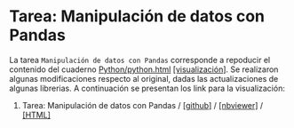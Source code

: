 # Tarea: Manipulación de datos con Pandas

La tarea `Manipulación de datos con Pandas` corresponde a repoducir el contenido del cuaderno [Python/python.html](Python/python.html) [[visualización]](https://htmlpreview.github.io/?https://github.com/dicrojasch/homeworks_data_science/blob/master/4.manipulacion_datos_pandas/Python/python.html). Se realizaron algunas modificaciones respecto al original, dadas las actualizaciones de algunas librerias. A continuación se presentan los link para la visualización:

1. Tarea: Manipulación de datos con Pandas / [[github]](https://github.com/dicrojasch/homeworks_data_science/tree/master/4.manipulacion_datos_pandas/data_pandas.ipynb) / [[nbviewer]](https://nbviewer.jupyter.org/github/dicrojasch/homeworks_data_science/tree/master/4.manipulacion_datos_pandas/data_pandas.ipynb) / [[HTML]](https://htmlpreview.github.io/?https://raw.githubusercontent.com/dicrojasch/homeworks_data_science/master/4.manipulacion_datos_pandas/data_pandas.html) 
